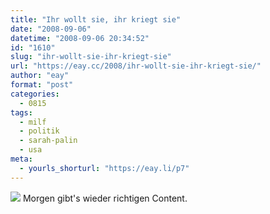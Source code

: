 ```yaml
---
title: "Ihr wollt sie, ihr kriegt sie"
date: "2008-09-06"
datetime: "2008-09-06 20:34:52"
id: "1610"
slug: "ihr-wollt-sie-ihr-kriegt-sie"
url: "https://eay.cc/2008/ihr-wollt-sie-ihr-kriegt-sie/"
author: "eay"
format: "post"
categories:
  - 0815
tags:
  - milf
  - politik
  - sarah-palin
  - usa
meta:
  - yourls_shorturl: "https://eay.li/p7"
---
```


![](/uploads/2008/palin3.jpg) Morgen gibt's wieder richtigen Content.
